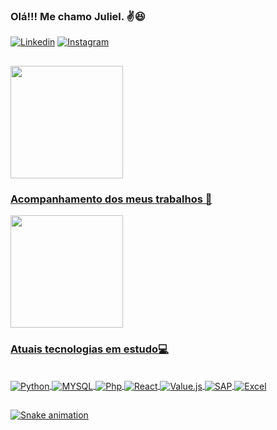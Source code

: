 ### Olá!!! Me chamo Juliel. ✌️😆

[![Linkedin](https://img.shields.io/badge/LinkedIn-0077B5?style=for-the-badge&logo=linkedin&logoColor=white)](https://www.linkedin.com/in/juliel-vieira-66669ba6)
[![Instagram](https://img.shields.io/badge/Instagram-E4405F?style=for-the-badge&logo=instagram&logoColor=white)](https://www.instagram.com/julielvieira7/)
  ##
<div align="left">
  <a href="https://github.com/juliel098">
  <img height="180em" src="https://github-readme-stats.vercel.app/api?username=juliel098&show_icons=true&theme=dark&include_all_commits=true&count_private=true"/>
</div>
  
### Acompanhamento dos meus trabalhos 💯

<div align="hight">
  <img height="180em" src="https://github-readme-stats.vercel.app/api/top-langs/?username=juliel098&layout=compact&langs_count=7&theme=dark"/>
</div>
  
### Atuais tecnologias em estudo💻
<div style="display: inline_block"></br>
<img align="center" alt="Python" src="https://img.shields.io/badge/Python-14354C?style=for-the-badge&logo=python&logoColor=white" />
<img align="center" alt="MYSQL" src="https://img.shields.io/badge/MySQL-00000F?style=for-the-badge&logo=mysql&logoColor=white" />
<img align="center" alt="Php" src="https://img.shields.io/badge/PHP-777BB4?style=for-the-badge&logo=php&logoColor=white" />
<img align="center" alt="React" src="https://img.shields.io/badge/React-20232A?style=for-the-badge&logo=react&logoColor=61DAFB" />
<img align="center" alt="Value.js" src="https://img.shields.io/badge/Vue.js-35495E?style=for-the-badge&logo=vue.js&logoColor=4FC08D" />
<img align="center" alt="SAP" src="https://img.shields.io/badge/SAP-0FAAFF?style=for-the-badge&logo=sap&logoColor=white" />
<img align="center" alt="Excel" src="https://img.shields.io/badge/Microsoft_Excel-217346?style=for-the-badge&logo=microsoft-excel&logoColor=white" />

<div>

##
  

![Snake animation](https://github.com/Juliel098/juliel098/blob/output/github-contribution-grid-snake.svg)
